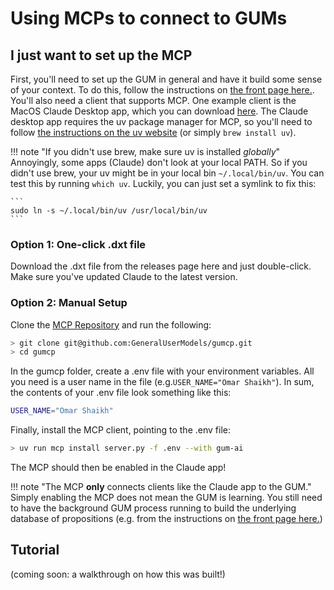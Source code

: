 # Using MCPs to connect to GUMs

## I just want to set up the MCP

First, you'll need to set up the GUM in general and have it build some sense of your context. To do this, follow the instructions on [the front page here.](../index.md). You'll also need a client that supports MCP. One example client is the MacOS Claude Desktop app, which you can download [here](https://claude.ai/download). The Claude desktop app requires the uv package manager for MCP, so you'll need to follow [the instructions on the uv website](https://docs.astral.sh/uv/getting-started/installation/) (or simply ```brew install uv```).

!!! note "If you didn't use brew, make sure uv is installed _globally_"
    Annoyingly, some apps (Claude) don't look at your local PATH. So if you didn't use brew, your uv might be in your local bin ```~/.local/bin/uv```. You can test this by running ```which uv```. Luckily, you can just set a symlink to fix this:

    ```
    sudo ln -s ~/.local/bin/uv /usr/local/bin/uv
    ```

### Option 1: One-click .dxt file

Download the .dxt file from the releases page here and just double-click. Make sure you've updated Claude to the latest version.

### Option 2: Manual Setup

Clone the [MCP Repository](https://github.com/GeneralUserModels/gumcp) and run the following:

```bash
> git clone git@github.com:GeneralUserModels/gumcp.git
> cd gumcp
```

In the gumcp folder, create a .env file with your environment variables. All you need is a user name in the file (e.g.```USER_NAME="Omar Shaikh"```). In sum, the contents of your .env file look something like this:

```bash
USER_NAME="Omar Shaikh"
```

Finally, install the MCP client, pointing to the .env file:

```bash
> uv run mcp install server.py -f .env --with gum-ai
```

The MCP should then be enabled in the Claude app!

!!! note "The MCP **only** connects clients like the Claude app to the GUM."
    Simply enabling the MCP does not mean the GUM is learning. You still need to have the background GUM process running to build the underlying database of propositions (e.g. from the instructions on [the front page here.](../index.md))

## Tutorial

(coming soon: a walkthrough on how this was built!)
